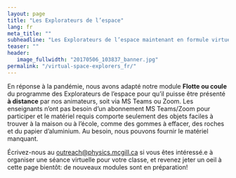 ```yaml
---
layout: page
title: "Les Explorateurs de l’espace"
lang: fr
meta_title: ""
subheadline: "Les Explorateurs de l’espace maintenant en formule virtuelles!"
teaser: ""
header: 
   image_fullwidth: "20170506_103837_banner.jpg"
permalink: "/virtual-space-explorers_fr/"
---
```


En réponse à la pandémie, nous avons adapté notre module **Flotte ou coule** du programme des Explorateurs de l’espace pour qu’il puisse être présenté **à distance** par nos animateurs, soit via MS Teams ou Zoom. Les enseignants n’ont pas besoin d’un abonnement MS Teams/Zoom pour participer et le matériel requis comporte seulement des objets faciles à trouver à la maison ou à l’école, comme des gommes à effacer, des roches et du papier d’aluminium. Au besoin, nous pouvons fournir le matériel manquant.

Écrivez-nous au <a href="mailto:outreach@physics.mcgill.ca">outreach@physics.mcgill.ca</a> si vous êtes intéressé.e à organiser une séance virtuelle pour votre classe, et revenez jeter un oeil à cette page bientôt: de nouveaux modules sont en préparation!
